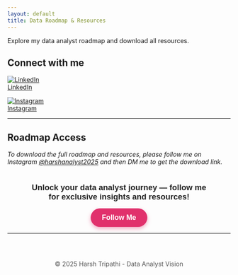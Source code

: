 ```yaml
---
layout: default
title: Data Roadmap & Resources
---
```



Explore my data analyst roadmap and download all resources.

## Connect with me

[![LinkedIn](https://cdn-icons-png.flaticon.com/512/174/174857.png)](https://www.linkedin.com/in/harsh-tripathi-64376333a)  
[LinkedIn](https://www.linkedin.com/in/harsh-tripathi-64376333a)  

[![Instagram](https://cdn-icons-png.flaticon.com/512/2111/2111463.png)](https://www.instagram.com/harshanalyst2025)  
[Instagram](https://www.instagram.com/harshanalyst2025)

---

## Roadmap Access

_To download the full roadmap and resources, please follow me on Instagram [@harshanalyst2025](https://www.instagram.com/harshanalyst2025) and then DM me to get the download link._

<div style="text-align:center; margin-top: 40px; font-family: Arial, sans-serif;">
  <p style="font-size:18px; font-weight:600; color:#222; max-width: 400px; margin: 0 auto;">
    Unlock your data analyst journey — follow me for exclusive insights and resources!
  </p>
  <a href="https://www.instagram.com/harshanalyst2025" target="_blank" 
     style="display:inline-block; margin-top: 15px; background-color:#E1306C; color:#fff; 
            padding: 12px 25px; border-radius: 30px; text-decoration:none; font-weight:bold;
            font-size:16px; box-shadow: 0 4px 10px rgba(225,48,108,0.4);">
    Follow Me
  </a>
</div>

---

<footer style="margin-top: 60px; font-size: 14px; color: #555; text-align: center;">
  © 2025 Harsh Tripathi - Data Analyst Vision
</footer>

